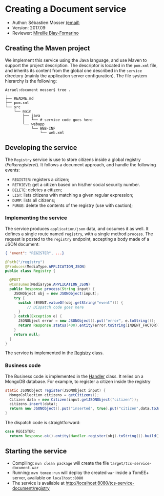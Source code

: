 # Creating a Document service

  * Author: Sébastien Mosser [(email)](mosser@i3s.unice.fr)
  * Version: 2017.09
  * Reviewer: [Mireille Blay-Fornarino](blay@i3s.unice.fr)

## Creating the Maven project

We implement this service using the Java language, and use Maven to support the project description. The descriptor is located in the `pom.xml` file, and inherits its content from the global one described in the `service` directory (mainly the application server configuration).  The file system hierarchy is the following:

```
Azrael:document mosser$ tree .
.
├── README.md
├── pom.xml
└── src
    └── main
        ├── java
        │   └── # service code goes here
        └── webapp
            └── WEB-INF
                └── web.xml
```

## Developing the service

The `Registry` service is use to store citizens inside a global registry (_Folkeregisteret_). It follows a document approach, and handle the following events:

  - `REGISTER`: registers a citizen;
  - `RETRIEVE`: get a citizen based on his/her social security number.
  - `DELETE`: deletes a citizen;
  - `LIST`: lists citizens with matching a given regular expression;
  - `DUMP`: lists all citizens;
  - `PURGE`: delete the contents of the registry (use with caution);

### Implementing the service

The service produces `application/json` data, and cosumes it as well. It defines a single route named `registry`, with a single method `process`. The request is posted to the `registry` endpoint, accepting a body made of a JSON document:

```json
{ "event": "REGISTER", ...}
```

```java
@Path("/registry")
@Produces(MediaType.APPLICATION_JSON)
public class Registry {

  @POST
  @Consumes(MediaType.APPLICATION_JSON)
  public Response process(String input) {
    JSONObject obj = new JSONObject(input);
    try {
      switch (EVENT.valueOf(obj.getString("event"))) {
          // Dispatch code goes here
      }
    } catch(Exception e) {
      JSONObject error = new JSONObject().put("error", e.toString());
      return Response.status(400).entity(error.toString(INDENT_FACTOR)).build();
    }
    return null;
  }
}
```

The service is implemented in the [Registry](https://github.com/polytechnice-si/5A-Microservices-Integration/blob/master/services/document/src/main/java/registry/Registry.java) class.

### Business code

The Business code is implemented in the [Handler](https://github.com/polytechnice-si/5A-Microservices-Integration/blob/master/services/document/src/main/java/registry/Handler.java) class. It relies on a MongoDB database. For example, to register a citizen inside the registry

```java
static JSONObject register(JSONObject input) {
  MongoCollection citizens = getCitizens();
  Citizen data = new Citizen(input.getJSONObject("citizen"));
  citizens.insert(data);
  return new JSONObject().put("inserted", true).put("citizen",data.toJson());
}
```

The dispatch code is straightforward:

```java
case REGISTER:
  return Response.ok().entity(Handler.register(obj).toString()).build();
```

## Starting the service

  * Compiling: `mvn clean package` will create the file `target/tcs-service-document.war`
  * Running: `mvn tomee:run` will deploy the created `war` inside a TomEE+ server, available on `localhost:8080`
  * The service is available at [http://localhost:8080/tcs-service-document/registry](http://localhost:8080/tcs-service-document/registry)
